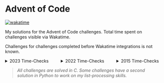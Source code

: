# Advent of Code

[![wakatime](https://wakatime.com/badge/user/018c2398-15b4-48fa-922a-a730fce8bcbd/project/018c23e8-2162-4616-8a7e-281d01d40ea2.svg)](https://wakatime.com/badge/user/018c2398-15b4-48fa-922a-a730fce8bcbd/project/018c23e8-2162-4616-8a7e-281d01d40ea2)

My solutions for the Advent of Code challenges. Total time spent on challenges visible via Wakatime.

Challenges for challenges completed before Wakatime integrations is not known.

<div style="display: flex; justify-content: space-between">
<details>
<summary>2023 Time-Checks</summary>
<b>Day 7</b>: 29 minutes<br>
<b>Day 6</b>: 11 minutes<br>
<b>Day 5</b>: 42 minutes<br>
<b>Day 4</b>: 10 minutes<br>
<b>Day 3</b>: 35 minutes<br>
<b>Day 2</b>: 17 minutes<br>
<b>Day 1</b>: 1 hour 5 minutes
</details>

<details>
<summary>2022 Time-Checks</summary>
<b>Day 12</b>: <i>Unknown</i><br>
<b>Day 10</b>: <i>Unknown</i><br>
<b>Day 9</b>: <i>Unknown</i><br>
<b>Day 8</b>: <i>Unknown</i><br>
<b>Day 6</b>: <i>Unknown</i><br>
<b>Day 5</b>: <i>Unknown</i><br>
<b>Day 4</b>: <i>Unknown</i><br>
<b>Day 3</b>: <i>Unknown</i><br>
<b>Day 2</b>: <i>Unknown</i><br>
<b>Day 1</b>: <i>Unknown</i>
</details>

<details>
<summary>2015 Time-Checks</summary>
<b>Day 4</b>: <i>Unknown</i>
</details>
</div>

> _All challenges are solved in C. Some challenges have a second solution in Python to work on my list-processing skills._
